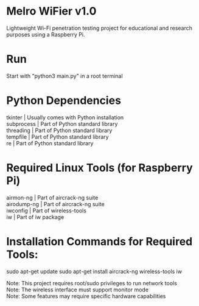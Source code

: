 # Melro WiFier v1.0
Lightweight Wi-Fi penetration testing project for educational and research purposes using a Raspberry Pi.

# Run
Start with "python3 main.py" in a root terminal

# Python Dependencies
tkinter    | Usually comes with Python installation  
subprocess | Part of Python standard library  
threading  | Part of Python standard library  
tempfile   | Part of Python standard library  
re         | Part of Python standard library  

# Required Linux Tools (for Raspberry Pi)
airmon-ng    | Part of aircrack-ng suite  
airodump-ng  | Part of aircrack-ng suite  
iwconfig     | Part of wireless-tools  
iw           | Part of iw package  

# Installation Commands for Required Tools:
sudo apt-get update
sudo apt-get install aircrack-ng wireless-tools iw

Note: This project requires root/sudo privileges to run network tools  
Note: The wireless interface must support monitor mode  
Note: Some features may require specific hardware capabilities 
